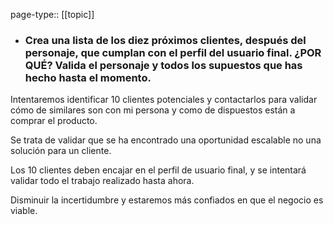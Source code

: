 page-type:: [[topic]]
- ### Crea una lista de los diez próximos clientes, después del personaje, que cumplan con el perfil del usuario final. ¿POR QUÉ? Valida el personaje y todos los supuestos que has hecho hasta el momento.

Intentaremos identificar 10 clientes potenciales y contactarlos para validar cómo de similares son con mi persona y como de dispuestos están a comprar el producto.

Se trata de validar que se ha encontrado una oportunidad escalable no una solución para un cliente.

Los 10 clientes deben encajar en el perfil de usuario final, y se intentará validar todo el trabajo realizado hasta ahora.

Disminuir la incertidumbre y estaremos más confiados en que el negocio es viable.



